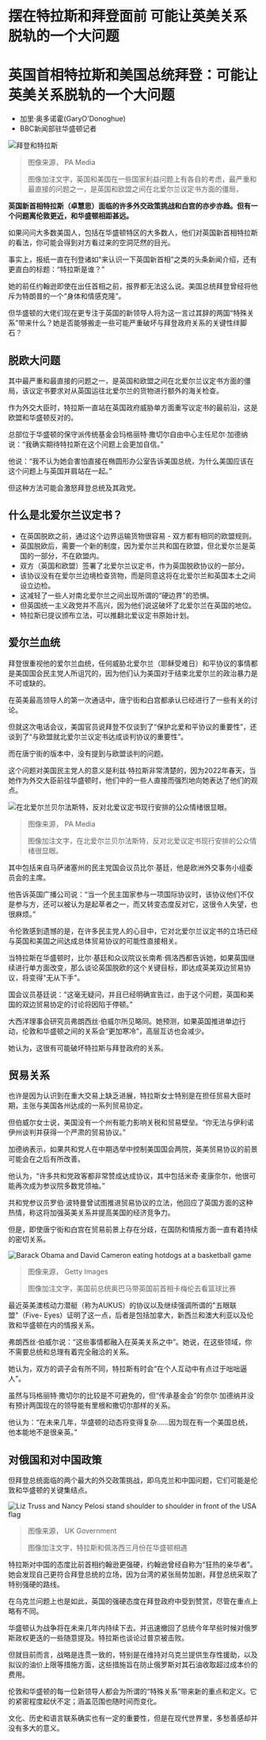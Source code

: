 # 摆在特拉斯和拜登面前 可能让英美关系脱轨的一个大问题

#  英国首相特拉斯和美国总统拜登：可能让英美关系脱轨的一个大问题

  * 加里·奥多诺霍(GaryO'Donoghue) 
  * BBC新闻部驻华盛顿记者 


![拜登和特拉斯](_126624689_truss_biden_comp976.jpg)

> 图像来源，  PA Media
>
> 图像加注文字，英国和美国在一些国家利益问题上有各自的考虑，最严重和最直接的问题之一，是英国和欧盟之间在北爱尔兰议定书方面的僵局，

**英国新首相特拉斯（卓慧思）面临的许多外交政策挑战和白宫的亦步亦趋。但有一个问题离伦敦更近，和华盛顿相距甚远。**

如果问问大多数美国人，包括在华盛顿特区的大多数人，他们对英国新首相特拉斯的看法，你可能会得到对方看过来的空洞茫然的目光。

事实上，报纸一直在刊登诸如“来认识一下英国新首相”之类的头条新闻介绍，还有更直白的标题：“特拉斯是谁？”

她的前任约翰逊即使在出任首相之前，报界都无法这么说。美国总统拜登曾经将他斥为特朗普的一个“身体和情感克隆”。

但华盛顿的大佬们现在更专注于英国的新领导人将为这一言过其辞的两国“特殊关系”带来什么？她是否能够搬走一些可能严重破坏与拜登政府关系的关键性绊脚石？

##  脱欧大问题

其中最严重和最直接的问题之一，是英国和欧盟之间在北爱尔兰议定书方面的僵局，该议定书要求对从英国运往北爱尔兰的货物进行额外的海关检查。

作为外交大臣时，特拉斯一直站在英国政府威胁单方面重写议定书的最前沿，这是欧盟和华盛顿反对的。

总部位于华盛顿的保守派传统基金会玛格丽特·撒切尔自由中心主任尼尔·加德纳说：“我确实期待特拉斯在这个问题上会更加自信。”

他说：“我不认为她会害怕直接在椭圆形办公室告诉美国总统，为什么美国应该在这个问题上与英国并肩站在一起。”

但这种方法可能会激怒拜登总统及其政党。

##  什么是北爱尔兰议定书？

  * 在英国脱欧之前，通过这个边界运输货物很容易 - 双方都有相同的欧盟规则。 
  * 英国脱欧后，需要一个新的制度，因为爱尔兰共和国在欧盟，但北爱尔兰是英国的一部分，不在欧盟内。 
  * 双方（英国和欧盟）签署了北爱尔兰议定书，作为英国脱欧协议的一部分。 
  * 该协议没有在爱尔兰边境检查货物，而是同意这将在北爱尔兰和英国本土之间设立边检。 
  * 这减轻了一些人对南北爱尔兰之间出现所谓的“硬边界”的恐惧。 
  * 但英国统一主义政党并不高兴，因为他们说这破坏了北爱尔兰在英国的地位。 
  * 特拉斯已提议颁布立法，可以推翻北爱议定书原始计划。 

##  爱尔兰血统

拜登很重视他的爱尔兰血统，任何威胁北爱尔兰（耶稣受难日）和平协议的事情都是美国国会民主党人所诅咒的，因为他们认为美国对于结束北爱尔兰的政治暴力是不可或缺的。

在英美最高领导人的第一次通话中，唐宁街和白宫都承认已经进行了一些有关的讨论。

但就这次电话会议，美国官员说拜登不仅谈到了“保护北爱和平协议的重要性”，还谈到了“与欧盟就北爱尔兰议定书达成谈判协议的重要性”。

而在唐宁街的版本中，没有提到与欧盟谈判的问题。

这个问题对美国民主党人的意义是利兹·特拉斯非常清楚的，因为2022年春天，当她作为外交大臣前往华盛顿时，他们中的一些人直接而强烈地向她表达了他们的观点。

![在北爱尔兰贝尔法斯特，反对北爱议定书现行安排的公众情绪很显眼。](_126725025_58e7da3f-703f-4bf9-9a99-714e8922d04d.jpg)

> 图像来源，  PA Media
>
> 图像加注文字，在北爱尔兰贝尔法斯特，反对北爱议定书现行安排的公众情绪很显眼。

其中包括来自马萨诸塞州的民主党国会议员比尔·基廷，他是欧洲外交事务小组委员会的主席。

他告诉英国广播公司说：“当一个民主国家参与一项国际协议时，该协议他们不仅是参与方，还可以被认为是起草者之一，而又转变态度反对它，这很令人失望，也很麻烦。”

令伦敦感到遗憾的是，在许多民主党人的心目中，它对北爱尔兰议定书的立场已经与英国和美国之间达成总体贸易协议的可能性直接相关。

当特拉斯在华盛顿时，比尔·基廷和众议院议长南希·佩洛西都告诉她，如果英国继续进行单方面改变，那么谈论英国脱欧的这个关键目标，即达成英美双边贸易协议，将变得"无从下手"。

国会议员基廷说：“这毫无疑问，并且已经明确宣告过，由于这个问题，英国和美国的双边贸易协定的讨论将因陷于停顿。”

大西洋理事会研究员弗朗西丝·伯威尔所见略同。她预测，如果英国推进单边行动，伦敦和华盛顿之间的关系会“更加寒冷”，高层互访也会减少。

她认为，这很有可能破坏特拉斯与拜登政府的关系。

##  贸易关系

也许是因为认识到在重大交易上缺乏进展，特拉斯女士特别是在担任贸易大臣时期，主张与美国各州达成的一系列贸易协定。

但伯威尔女士说，美国没有一个州有能力影响关税和贸易壁垒。“你无法与伊利诺伊州谈判并获得一个严肃的贸易协议。”

加德纳表示，如果共和党人在中期选举中控制美国国会两院，英美贸易协议的前景可能会在之后有所改善。

他认为，“许多共和党政客都非常赞成达成协议，其中包括米奇·麦康奈尔，他很可能再次成为参议院多数党领袖。”

共和党参议员罗伯·波特曼曾试图推进贸易协议的立法，他回应了英国方面的这种热情，称这将加强英美关系并提高美国的经济竞争力。

但是，即使唐宁街和白宫在贸易前景上存在分歧，在国防和情报方面一直有着持续的密切关系。

![Barack Obama and David Cameron eating hotdogs at a basketball game](_88699222_gettyimages-141282951.jpg)

> 图像来源，  Getty Images
>
> 图像加注文字，美国前总统奥巴马带英国前首相卡梅伦去看篮球比赛

最近英美澳核动力潜艇（称为AUKUS）的协议以及继续强调所谓的"五眼联盟"（Five- Eyes）证明了这一点，后者是包括加拿大，新西兰和澳大利亚以及伦敦和华盛顿在内的情报关系。

弗朗西丝·伯威尔说：“这些事情都融入在英美关系之中”。她说，在这些领域，你不需要总统和总理有着完全融洽的关系。

她认为，双方的调子会有所不同，特拉斯有时会“在个人互动中有点过于咄咄逼人”。

虽然与玛格丽特·撒切尔的比较是不可避免的，但“传承基金会”的奈尔·加德纳并没有预计两国现在的领导能有里根和撒切尔那样的关系。

他认为：“在未来几年，华盛顿的动态将变得复杂......因为现在有一个美国总统，他本能地不是很亲英。”

##  对俄国和对中国政策

但拜登总统面临的两个最大的外交政策挑战，即乌克兰和中国问题，它们可能是伦敦和华盛顿的关键集结点。

![Liz Truss and Nancy Pelosi stand shoulder to shoulder in front of the USA flag](_126624688_truss_pelosi.jpg)

> 图像来源，  UK Government
>
> 图像加注文字，特拉斯和佩洛西三月份在华盛顿相遇

特拉斯对中国的态度比前首相约翰逊更强硬，约翰逊曾经自称为“狂热的亲华者”。她会发现自己更符合拜登总统的立场，因为台湾的紧张局势加剧，拜登总统采取了特别强硬的路线。

在乌克兰问题上也是如此，英国的强硬态度在拜登政府中受到赞赏，尽管在重点上略有不同。

华盛顿认为战争将在未来几年内持续下去。并迅速撤回了总统今年早些时候对俄罗斯政权更迭的一些随意提及。特拉斯也谈论过普京被击败。

但就目前而言，战略是连贯一致的，特别是在维持对乌克兰提供生存性援助，以及拟议的油价上限等措施方面，这些措施旨在防止俄罗斯对其石油收取超过成本价的费用。

伦敦和华盛顿的每一位新领导人都会为所谓的“特殊关系”带来新的重点和定义。它的紧密程度起伏不定；涵盖范围也随时间而变化。

文化、历史和语言联系确实也有一定的重要性，但是在现代世界里，多愁善感却并没有多大的意义。


